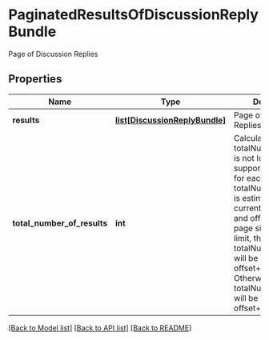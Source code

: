 # PaginatedResultsOfDiscussionReplyBundle

Page of Discussion Replies
## Properties
Name | Type | Description | Notes
------------ | ------------- | ------------- | -------------
**results** | [**list[DiscussionReplyBundle]**](DiscussionReplyBundle.md) | Page of Discussion Replies | [optional] 
**total_number_of_results** | **int** | Calculating the actual totalNumberOfResults is not longer supported. Therefore, for each page, the totalNumberOfResults is estimated using the current page, limit, and offset. When the page size equals the limit, the totalNumberOfResults will be offset+pageSize+ 1. Otherwise, the totalNumberOfResults will be offset+pageSize.  | [optional] 

[[Back to Model list]](../README.md#documentation-for-models) [[Back to API list]](../README.md#documentation-for-api-endpoints) [[Back to README]](../README.md)


